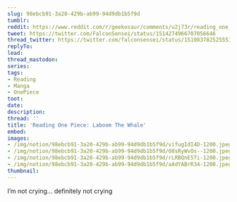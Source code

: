 ```yaml
---
slug: 98ebcb91-3a20-429b-ab99-94d9db1b5f9d
tumblr:
reddit: https://www.reddit.com/r/geekosaur/comments/u2j73r/reading_one_piece_laboom_the_whale/
tweet: https://twitter.com/FalconSensei/status/1514274966707056646
thread_twitter: https://twitter.com/falconsensei/status/1510837825255534593
replyTo:
lead:
thread_mastodon:
series:
tags:
- Reading
- Manga
- OnePiece
toot:
date:
description:
thread: ''
title: 'Reading One Piece: Laboom The Whale'
embed:
images:
- /img/notion/98ebcb91-3a20-429b-ab99-94d9db1b5f9d/vifugIdI4D-1200.jpeg
- /img/notion/98ebcb91-3a20-429b-ab99-94d9db1b5f9d/08sRyWvOs--1200.jpeg
- /img/notion/98ebcb91-3a20-429b-ab99-94d9db1b5f9d/rLRBQnE5Ti-1200.jpeg
- /img/notion/98ebcb91-3a20-429b-ab99-94d9db1b5f9d/aAdYABrR34-1200.jpeg
thumbnail:
---
```


 I’m not crying… definitely not crying